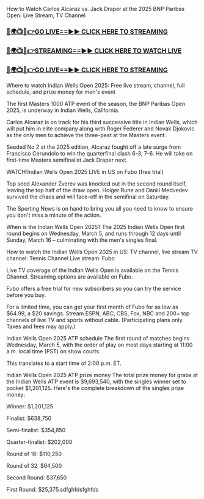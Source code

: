How to Watch Carlos Alcaraz vs. Jack Draper at the 2025 BNP Paribas Open: Live Stream, TV Channel


<h3><a href="https://tvstreamingon365.blogspot.com/2025/01/fghjgfhjgfhjg.html">🔴🌍📺📱👉GO LIVE==►► CLICK HERE TO STREAMING</a></h3>

<h3><a href="https://tvstreamingon365.blogspot.com/2025/01/fghjgfhjgfhjg.html">🔴🌍📺📱👉STREAMING==►► CLICK HERE TO WATCH LIVE</a></h3>

<h3><a href="https://tvstreamingon365.blogspot.com/2025/01/fghjgfhjgfhjg.html">🔴🌍📺📱👉GO LIVE==►► CLICK HERE TO STREAMING</a></h3>


Where to watch Indian Wells Open 2025: Free live stream, channel, full schedule, and prize money for men's event

The first Masters 1000 ATP event of the season, the BNP Paribas Open 2025, is underway in Indian Wells, California.

Carlos Alcaraz is on track for his third successive title in Indian Wells, which will put him in elite company along with Roger Federer and Novak Djokovic as the only men to achieve the three-peat at the Masters event.

Seeded No 2 at the 2025 edition, Alcaraz fought off a late surge from Francisco Cerundolo to win the quarterfinal clash 6-3, 7-6. He will take on first-time Masters semifinalist Jack Draper next.

WATCH:Indian Wells Open 2025 LIVE in US on Fubo (free trial)

Top seed Alexander Zverev was knocked out in the second round itself, leaving the top half of the draw open. Holger Rune and Daniil Medvedev survived the chaos and will face-off in the semifinal on Saturday.

The Sporting News is on hand to bring you all you need to know to ensure you don't miss a minute of the action.

When is the Indian Wells Open 2025? The 2025 Indian Wells Open first round begins on Wednesday, March 5, and runs through 12 days until Sunday, March 16 – culminating with the men's singles final.

How to watch the Indian Wells Open 2025 in US: TV channel, live stream TV channel: Tennis Channel Live stream: Fubo

Live TV coverage of the Indian Wells Open is available on the Tennis Channel. Streaming options are available on Fubo.

Fubo offers a free trial for new subscribers so you can try the service before you buy.

For a limited time, you can get your first month of Fubo for as low as $64.99, a $20 savings. Stream ESPN, ABC, CBS, Fox, NBC and 200+ top channels of live TV and sports without cable. (Participating plans only. Taxes and fees may apply.)

Indian Wells Open 2025 ATP schedule The first round of matches begins Wednesday, March 5, with the order of play on most days starting at 11:00 a.m. local time (PST) on show courts.

This translates to a start time of 2:00 p.m. ET.

Indian Wells Open 2025 ATP prize money The total prize money for grabs at the Indian Wells ATP event is $9,693,540, with the singles winner set to pocket $1,201,125. Here's the complete breakdown of the singles prize money:

Winner: $1,201,125

Finalist: $638,750

Semi-finalist: $354,850

Quarter-finalist: $202,000

Round of 16: $110,250

Round of 32: $64,500

Second Round: $37,650

First Round: $25,375.sdfghfdsfghfds
